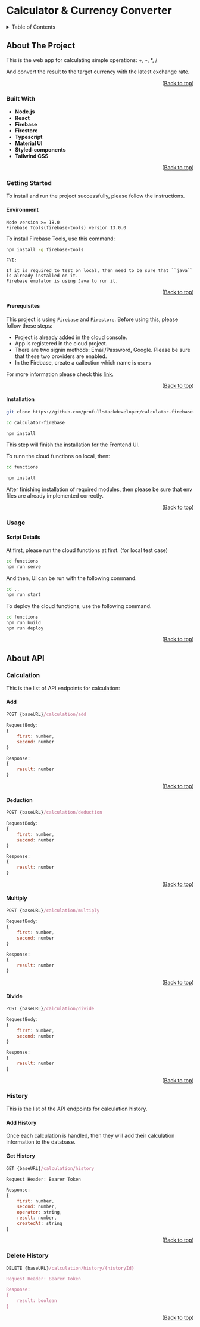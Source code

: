 <a name="readme-top"></a>

# Calculator & Currency Converter
<details>
<summary>Table of Contents</summary>
<ol>
<li>
<a href="#about-the-project">About The Project</a>
<ul>
<li>
<a href="#built-with">Built With</a>
</li>
<li>
<a href="#getting-started">Getting Started</a>
<ul>
<li><a href="#environment">Environment</a></li>
<li><a href="#prerequisites">Prerequisites</a></li>
<li><a href="#installation">Installation</a></li>
</ul>
</li>
<li><a href="#usage">Usage</a></li>
<ul>
<li><a href="#script-details">Script details</a></li>
</ul>
</ul>
</li>
<li>
<a href="#about-api">About API</a>
</li>
<ul>
<li>
<a href="#calculation">Calculation</a>
<ul>
<li><a href="#add">Add</a></li>
<li><a href="#deduction">Deduction</a></li>
<li><a href="#multiply">Multiply</a></li>
<li><a href="#divide">Divide</a></li>
</ul>
</li>
<li>
<a href="#calculation">History</a>
<ul>
<li><a href="#add-history">Add History</a></li>
<li><a href="#delete-history">Delete History</a></li>
<li><a href="#get-history">Get History</a></li>
</ul>
</li>

</ul>
</ol>
</details>

## About The Project
This is the web app for calculating simple operations: +, -, *, /

And convert the result to the target currency with the latest exchange rate.
<p align="right">(<a href="#readme-top">Back to top</a>)</p>


### Built With


* <b>Node.js</b>
* <b>React</b>
* <b>Firebase</b>
* <b>Firestore</b>
* <b>Typescript</b>
* <b>Material UI</b>
* <b>Styled-components</b>
* <b>Tailwind CSS</b>

<p align="right">(<a href="#readme-top">Back to top</a>)</p>

### Getting Started

To install and run the project successfully, please follow the instructions.

#### Environment
```
Node version >= 18.0
Firebase Tools(firebase-tools) version 13.0.0
```

To install Firebase Tools, use this command:
```bash
npm install -g firebase-tools
```

```
FYI:

If it is required to test on local, then need to be sure that ``java`` is already installed on it.
Firebase emulator is using Java to run it.
```
<p align="right">(<a href="#readme-top">Back to top</a>)</p>

#### Prerequisites

This project is using ``Firebase`` and ``Firestore``.
Before using this, please follow these steps:
* Project is already added in the cloud console.
* App is registered in the cloud project.
* There are two signin methods: Email/Password, Google. Please be sure that these two providers are enabled.
* In the Firebase, create a callection which name is ``users``

For more information please check this [link]('https://firebase.google.com/docs/web/setup').

<p align="right">(<a href="#readme-top">Back to top</a>)</p>

#### Installation

```bash
git clone https://github.com/profullstackdeveloper/calculator-firebase.git

cd calculator-firebase

npm install
```
This step will finish the installation for the Frontend UI.

To runn the cloud functions on local, then:
```bash
cd functions

npm install
```

After finishing installation of required modules, then please be sure that env files are already implemented correctly.

<p align="right">(<a href="#readme-top">Back to top</a>)</p>

### Usage

#### Script Details

At first, please run the cloud functions at first. (for local test case)

```bash
cd functions
npm run serve
```

And then, UI can be run with the following command.
```bash
cd ..
npm run start
```

To deploy the cloud functions, use the following command.
```bash
cd functions
npm run build
npm run deploy
```

<p align="right">(<a href="#readme-top">Back to top</a>)</p>

## About API

### Calculation

This is the list of API endpoints for calculation:

#### Add
```js
POST {baseURL}/calculation/add

RequestBody: 
{
    first: number,
    second: number
}

Response:
{
    result: number
}
```

<p align="right">(<a href="#readme-top">Back to top</a>)</p>

#### Deduction
```js
POST {baseURL}/calculation/deduction

RequestBody: 
{
    first: number,
    second: number
}

Response:
{
    result: number
}
```

<p align="right">(<a href="#readme-top">Back to top</a>)</p>

#### Multiply
```js
POST {baseURL}/calculation/multiply

RequestBody: 
{
    first: number,
    second: number
}

Response:
{
    result: number
}
```

<p align="right">(<a href="#readme-top">Back to top</a>)</p>

#### Divide

```js
POST {baseURL}/calculation/divide

RequestBody: 
{
    first: number,
    second: number
}

Response:
{
    result: number
}
```

<p align="right">(<a href="#readme-top">Back to top</a>)</p>

### History

This is the list of the API endpoints for calculation history.

#### Add History

Once each calculation is handled, then they will add their calculation information to the database.

#### Get History

```js
GET {baseURL}/calculation/history

Request Header: Bearer Token

Response: 
{
    first: number,
    second: number,
    operator: string,
    result: number,
    createdAt: string
}
```
<p align="right">(<a href="#readme-top">Back to top</a>)</p>

### Delete History

```js
DELETE {baseURL}/calculation/history/{historyId}

Request Header: Bearer Token

Response: 
{
    result: boolean
}
```

<p align="right">(<a href="#readme-top">Back to top</a>)</p>
